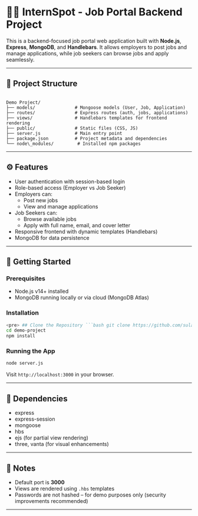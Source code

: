 # 🧑‍💼 InternSpot - Job Portal Backend Project

This is a backend-focused job portal web application built with **Node.js**, **Express**, **MongoDB**, and **Handlebars**. It allows employers to post jobs and manage applications, while job seekers can browse jobs and apply seamlessly.

---

## 📁 Project Structure

```

Demo Project/
├── models/               # Mongoose models (User, Job, Application)
├── routes/               # Express routes (auth, jobs, applications)
├── views/                # Handlebars templates for frontend rendering
├── public/               # Static files (CSS, JS)
├── server.js             # Main entry point
├── package.json          # Project metadata and dependencies
└── node\_modules/         # Installed npm packages

````

---

## ⚙️ Features

- User authentication with session-based login
- Role-based access (Employer vs Job Seeker)
- Employers can:
  - Post new jobs
  - View and manage applications
- Job Seekers can:
  - Browse available jobs
  - Apply with full name, email, and cover letter
- Responsive frontend with dynamic templates (Handlebars)
- MongoDB for data persistence

---

## 🚀 Getting Started

### Prerequisites

- Node.js v14+ installed
- MongoDB running locally or via cloud (MongoDB Atlas)

### Installation

```bash
<pre> ## Clone the Repository ```bash git clone https://github.com/sulabhsaluja/Job-Portal-Backend-Project.git ``` </pre>
cd demo-project
npm install
````

### Running the App

```bash
node server.js
```

Visit `http://localhost:3000` in your browser.

---

## 🧩 Dependencies

* express
* express-session
* mongoose
* hbs
* ejs (for partial view rendering)
* three, vanta (for visual enhancements)

---

## 📌 Notes

* Default port is **3000**
* Views are rendered using `.hbs` templates
* Passwords are not hashed – for demo purposes only (security improvements recommended)

---
